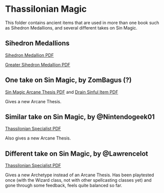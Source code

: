 # Thassilonian Magic

This folder contains ancient items that are used in more than one book such as Sihedron Medallions, and several different takes on Sin Magic.

## Sihedron Medallions
[Sihedron Medallion PDF](SihedronMedallion.pdf)

[Greater Sihedron Medallion PDF](GreaterSihedronMedallion.pdf)

## One take on Sin Magic, by ZomBagus (?)
[Sin Magic Arcane Thesis PDF](ArcaneThesisSinMagic.pdf) and [Drain Sinful Item PDF](DrainSinfulItem.pdf)

Gives a new Arcane Thesis.

## Similar take on Sin Magic, by @Nintendogeek01
[Thassilonian Specialist PDF](ThassilonianSpecialistNintendogeek01.pdf)

Also gives a new Arcane Thesis.

## Different take on Sin Magic, by @Lawrencelot
[Thassilonian Specialist PDF](ThassilonianSpecialist.pdf)

Gives a new Archetype instead of an Arcane Thesis. Has been playtested once (with the Wizard class, not with other spellcasting classes yet) and gone through some feedback, feels quite balanced so far.
